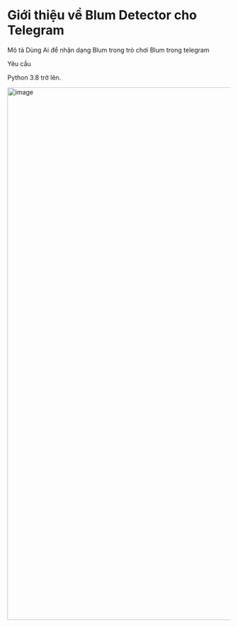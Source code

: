 # Giới thiệu về Blum Detector cho Telegram
Mô tả
Dùng Ai để nhận dạng Blum trong trò chơi Blum trong telegram

Yêu cầu

Python 3.8 trở lên.

<img width="1920" height="1200" alt="image" src="https://github.com/user-attachments/assets/1b04d730-af30-4444-9c49-43a8df2299d6" />

